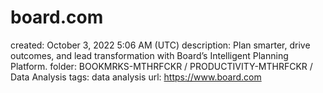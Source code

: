 # board.com

created: October 3, 2022 5:06 AM (UTC)
description: Plan smarter, drive outcomes, and lead transformation with Board’s Intelligent Planning Platform.
folder: BOOKMRKS-MTHRFCKR / PRODUCTIVITY-MTHRFCKR / Data Analysis
tags: data analysis
url: https://www.board.com